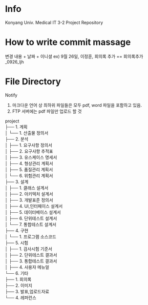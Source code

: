 # Info
Konyang Univ. Medical IT 3-2 Project Repository

# How to write commit massage
변경 내용 + 날짜 + 이니셜 ex) 9월 26일, 이정훈, 회의록 추가 == 회의록추가_0926_ljh

# File Directory
Notify
1. 마크다운 언어 상 최하위 파일들은 모두 pdf, word 파일을 포함하고 있음.
2. FTP 서버에는 pdf 파일만 업로드 할 것

project   
├── 1. 계획   
│   └── 1. 산출물 정의서   
├── 2. 분석   
│   ├── 1. 요구사항 정의서   
│   ├── 2. 요구사항 추적표   
│   ├── 3. 유스케이스 명세서   
│   ├── 4. 형상관리 계획서   
│   ├── 5. 품질관리 계획서   
│   └── 6. 위험관리 계획서   
├── 3. 설계   
│   ├── 1. 클래스 설계서   
│   ├── 2. 아키텍처 설계서   
│   ├── 3. 개발표준 정의서   
│   ├── 4. UI,인터페이스 설계서   
│   ├── 5. 데이터베이스 설계서   
│   ├── 6. 단위테스트 설계서   
│   └── 7. 통합테스트 설계서   
├── 4. 구현   
│   └── 1. 프로그램 소스코드   
├── 5. 시험   
│   ├── 1. 검사시험 기준서   
│   ├── 2. 단위테스트 결과서   
│   ├── 3. 통합테스트 결과서   
│   ├── 4. 사용자 메뉴얼   
└── 6. 기타   
    ├── 1. 회의록   
    ├── 2. 이미지   
    ├── 3. 발표,업로드자료   
    └── 4. 레퍼런스   
